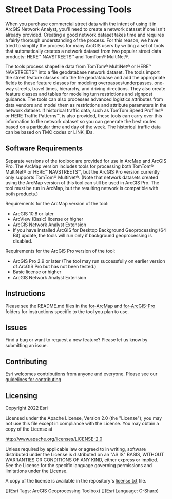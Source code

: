 ﻿# Street Data Processing Tools
When you purchase commercial street data with the intent of using it in ArcGIS Network Analyst, you'll need to create a network dataset if one isn't already provided. Creating a good network dataset takes time and requires a fairly thorough understanding of the process. For this reason, we have tried to simplify the process for many ArcGIS users by writing a set of tools that automatically creates a network dataset from two popular street data products: HERE™ NAVSTREETS™ and TomTom® MultiNet®.

The tools process shapefile data from TomTom® MultiNet® or HERE™ NAVSTREETS™ into a file geodatabase network dataset. The tools import the street feature classes into the file geodatabase and add the appropriate fields to these feature classes for modeling overpasses/underpasses, one-way streets, travel times, hierarchy, and driving directions. They also create feature classes and tables for modeling turn restrictions and signpost guidance. The tools can also processes advanced logistics attributes from data vendors and model them as restrictions and attribute parameters in the network dataset. If historical traffic data, such as TomTom Speed Profiles® or HERE Traffic Patterns™, is also provided, these tools can carry over this information to the network dataset so you can generate the best routes based on a particular time and day of the week. The historical traffic data can be based on TMC codes or LINK_IDs.

## Software Requirements
Separate versions of the toolbox are provided for use in ArcMap and ArcGIS Pro.  The ArcMap version includes tools for processing both TomTom® MultiNet® or HERE™ NAVSTREETS™, but the ArcGIS Pro version currently only supports TomTom® MultiNet®. (Note that network datasets created using the ArcMap version of this tool can still be used in ArcGIS Pro.  The tool must be run in ArcMap, but the resulting network is compatible with both products.)

Requirements for the ArcMap version of the tool:
* ArcGIS 10.8 or later
* ArcView (Basic) license or higher
* ArcGIS Network Analyst Extension
* If you have installed ArcGIS for Desktop Background Geoprocessing (64 Bit) update, the tools will run only if background geoprocessing is disabled.

Requirements for the ArcGIS Pro version of the tool:
* ArcGIS Pro 2.9 or later (The tool may run successfully on earlier version of ArcGIS Pro but has not been tested.)
* Basic license or higher
* ArcGIS Network Analyst Extension

## Instructions

Please see the README.md files in the [for-ArcMap](./for-ArcMap/README.md) and [for-ArcGIS-Pro](./for-ArcGIS-Pro/README.md) folders for instructions specific to the tool you plan to use.

## Issues

Find a bug or want to request a new feature?  Please let us know by submitting an issue.

## Contributing

Esri welcomes contributions from anyone and everyone. Please see our [guidelines for contributing](https://github.com/esri/contributing).

## Licensing
Copyright 2022 Esri

Licensed under the Apache License, Version 2.0 (the "License");
you may not use this file except in compliance with the License.
You may obtain a copy of the License at


   http://www.apache.org/licenses/LICENSE-2.0


Unless required by applicable law or agreed to in writing, software
distributed under the License is distributed on an "AS IS" BASIS,
WITHOUT WARRANTIES OR CONDITIONS OF ANY KIND, either express or implied.
See the License for the specific language governing permissions and
limitations under the License.


A copy of the license is available in the repository's [license.txt](license.txt) file.


[](Esri Tags: ArcGIS Geoprocessing Toolbox)
[](Esri Language: C-Sharp)​​​​​​​​​​​​​​​
